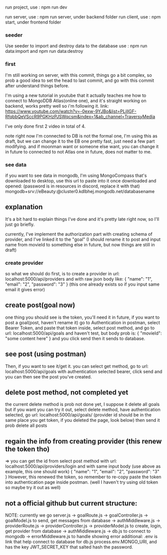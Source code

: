 run project, use : npm run dev

run server, use : npm run server, under backend folder
run client, use : npm start, under frontend folder

### seeder

Use seeder to import and destroy data to the database
use : npm run data:import and npm run data:destroy

### first

I'm still working on server, with this commit, things go a bit complex, so prob a good idea to set the head to last commit, and go with this commit after understand things before.

I'm using a new tutorial in youtube that it actually teaches me how to connect to MongoDDB Atlas(online one), and it's straight working on backend, works pretty well so i'm following it.
link: https://www.youtube.com/watch?v=-0exw-9YJBo&list=PLillGF-RfqbbQeVSccR9PGKHzPJSWqcsm&index=1&ab_channel=TraversyMedia

I've only done first 2 video in total of 4.

note right now I'm connected to DB is not the formal one, I'm using this as draft, but we can change it to the EB one pretty fast, just need a few part modifying. and if moonman want or someone else want, you can change it in future to connected to not Atlas one in future, does not matter to me.

### see data

if you want to see data in mongodb, I'm using MongoCompass that's downloaded to desktop, use this url to paste into it once downloaded and opened:
(password is in resources in discord, replace it with that)
mongodb+srv://eBeauty:<password>@cluster0.kdlbhej.mongodb.net/databasename

## explanation

It's a bit hard to explain things I've done and it's pretty late right now, so I'll just go briefly.

currently, I've implement the authorization part with creating schema of provider, and I've linked it to the "goal" (I should rename it to post and input name from movieId to something else in future, but now things are still in draft)

### create provider

so what we should do first, is to create a provider in url: localhost:5000/api/providers and with raw json body like:
{
"name": "1",
"email": "2",
"password": "3"
}
(this one already exists so if you input same email it gives error)

## create post(goal now)

one thing you should see is the token, you'll need it in future, if you want to post a goal(post, haven't rename it)
go to Authentication in postman, select Bearer Token, and paste that token inside, select post method, and go to url: localhost:5000/api/goals
and haven't test, but body prob is:
{
"movieId": "some content here"
}
and you click send then it sends to database.

## see post (using postman)

Then, if you want to see it/get it. you can select get method, go to url:
localhost:5000/api/goals
with authentication selected bearer, click send and you can then see the post you've created.

## delete post method, not completed yet

the current delete method is prob not done yet, I suppose it delete all goals but if you want you can try it out,
select delete method, have authentication selected, go url:
localhost:5000/api/goals/<provider id>
(provider id should be in the same place you get token, if you deleted the page, look below)
then send it prob delete all posts

## regain the info from creating provider (this renew the token tho)

=> you can get the id from select post method with url:
localhost:5000/api/providers/login
and with same input body (use above as example, this one should work)
{
"name": "1",
"email": "2",
"password": "3"
}
However, this renewed the token, so remember to re-copy paste the token into authentication page inside postman. (well I haven't try using old token so maybe try it out as well)

## not a official github but current structure:

NOTE: currently we go server.js -> goalRoute.js -> goalController.js -> goalModel.js to send, get messages from database
-> authMiddleware.js
-> providerRoute.js -> providerController.js -> providerModel.js to create, login, get provider from database
-> authMiddleware.js
-> db.js to connect to mongodb
-> errorMiddleware.js to handle showing error
additional: .env is link that help connect to database for db.js process.env.MONGO_URI, and has the key JWT_SECRET_KEY that salted hash the password.
